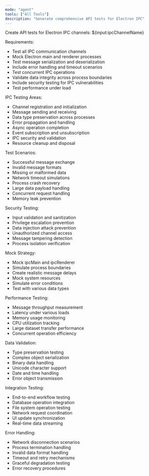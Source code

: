 ```yaml
---
mode: "agent"
tools: ["All Tools"]
description: "Generate comprehensive API tests for Electron IPC"
---
```


Create API tests for Electron IPC channels: ${input:ipcChannelName}

Requirements:

- Test all IPC communication channels
- Mock Electron main and renderer processes
- Test message serialization and deserialization
- Include error handling and timeout scenarios
- Test concurrent IPC operations
- Validate data integrity across process boundaries
- Include security testing for IPC vulnerabilities
- Test performance under load

IPC Testing Areas:
- Channel registration and initialization
- Message sending and receiving
- Data type preservation across processes
- Error propagation and handling
- Async operation completion
- Event subscription and unsubscription
- IPC security and validation
- Resource cleanup and disposal

Test Scenarios:
- Successful message exchange
- Invalid message formats
- Missing or malformed data
- Network timeout simulations
- Process crash recovery
- Large data payload handling
- Concurrent request handling
- Memory leak prevention

Security Testing:
- Input validation and sanitization
- Privilege escalation prevention
- Data injection attack prevention
- Unauthorized channel access
- Message tampering detection
- Process isolation verification

Mock Strategy:
- Mock ipcMain and ipcRenderer
- Simulate process boundaries
- Create realistic message delays
- Mock system resources
- Simulate error conditions
- Test with various data types

Performance Testing:
- Message throughput measurement
- Latency under various loads
- Memory usage monitoring
- CPU utilization tracking
- Large dataset transfer performance
- Concurrent operation efficiency

Data Validation:
- Type preservation testing
- Complex object serialization
- Binary data handling
- Unicode character support
- Date and time handling
- Error object transmission

Integration Testing:
- End-to-end workflow testing
- Database operation integration
- File system operation testing
- Network request coordination
- UI update synchronization
- Real-time data streaming

Error Handling:
- Network disconnection scenarios
- Process termination handling
- Invalid data format handling
- Timeout and retry mechanisms
- Graceful degradation testing
- Error recovery procedures
